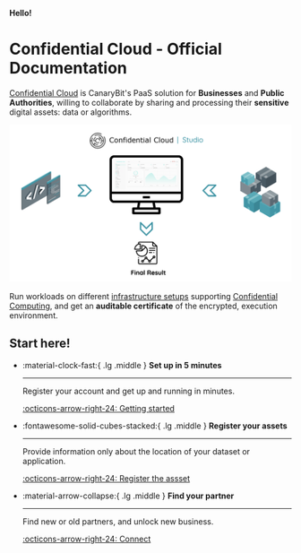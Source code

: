 **Hello!**

# Confidential Cloud - Official Documentation

[Confidential Cloud](http://confidentialcloud.io) is CanaryBit's PaaS solution for **Businesses** and **Public Authorities**, willing to collaborate by sharing and processing their **sensitive** digital assets: data or algorithms.

![Confidential Cloud Solution](./img/confidential-cloud-solution.png)

Run workloads on different [infrastructure setups](infrastructure.md) supporting [Confidential Computing](https://www.canarybit.eu/what-is-confidential-computing-and-why-should-i-care/), and get an **auditable certificate** of the encrypted, execution environment.

## Start here!

<div class="grid cards" markdown>
<!-- https://squidfunk.github.io/mkdocs-material/reference/grids/#using-card-grids !-->

-   :material-clock-fast:{ .lg .middle } __Set up in 5 minutes__

    ---

    Register your account and get up and running in minutes. 
        
    [:octicons-arrow-right-24: Getting started](https://demo.confidentialcloud.io/signup)

-   :fontawesome-solid-cubes-stacked:{ .lg .middle } __Register your assets__

    ---

    Provide information only about the location of your dataset or application.

    [:octicons-arrow-right-24: Register the assset](https://demo.confidentialcloud.io/)

-   :material-arrow-collapse:{ .lg .middle } __Find your partner__

    ---

    Find new or old partners, and unlock new business.

    [:octicons-arrow-right-24: Connect](https://demo.confidentialcloud.io/)

</div>
